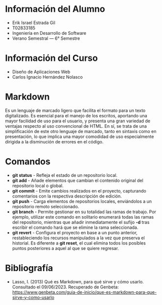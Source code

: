 # Información del Alumno
* Erik Israel Estrada Gil
* T02833185
* Ingeniería en Desarrollo de Software
* Verano Semestral — 6° Semestre

# Información del Curso
* Diseño de Aplicaciones Web
* Carlos Ignacio Hernández Nolasco

# Markdown
Es un lenguaje de marcado ligero que facilita el formato para un texto digitalizado. Es esencial para el manejo de los escritos, aportando una mayor facilidad de uso para el usuario, y presenta una gran variedad de ventajas respecto al uso convencional de HTML. En sí, se trata de una simplificación de este otro lenguaje de marcado, tanto en sintaxis como en presentación, lo que implica una mayor comodidad de uso especialmente dirigida a la disminución de errores en el código.

# Comandos
* **git status** - Refleja el estado de un repositorio local.
* **git add** - Añade elementos que cambian el contenido original del repositorio local o global.
* **git commit** - Emite cambios realizados en el proyecto, capturando comentarios con la respectiva descripción de edición.
* **git push** - Carga elementos de repositorios locales, enviándolos a un repositorio remoto seleccionado.
* **git branch** - Permite gestionar en su totalidad las ramas de trabajo. Por ejemplo, utilizar este comando en solitario enumerará todas las ramas del repositorio, mientras que añadir inmediatamente el sufijo **-d** tras escribir el comando hará que se elimine la rama seleccionada.
* **git revert** - Configura el proyecto en base a un punto anterior, restableciendo los recursos manipulados a la vez que preserva el historial. Es diferente a **git reset**, el cual elimina todos los posibles puntos posteriores a aquel al que se quiere regresar.

# Bibliografía
* Lasso, I. (2013) Qué es Markdown, para qué sirve y cómo usarlo. Consultado el 09/06/2023. Recuperado de Genbeta:
https://www.genbeta.com/guia-de-inicio/que-es-markdown-para-que-sirve-y-como-usarlo
